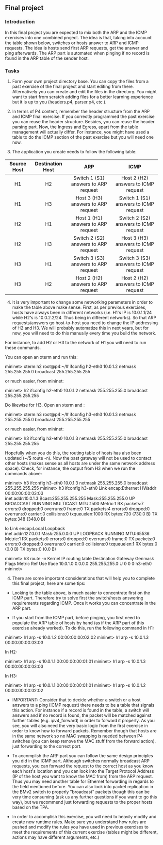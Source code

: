 
## Final project

### Introduction

In this final project you are expected to mix both the ARP and the ICMP exercises into one combined project. The idea is that, taking into account the table shown below, switches or hosts answer to ARP and ICMP requests. The idea is hosts send first ARP requests, get the answer and ping afterwards. The ARP part is automated when pinging if no record is found in the ARP table of the sender host.


### Tasks

1) Form your own project directory base. You can copy the files from a past exercise of the final project and start editing from there. Alternatively you can create and edit the files in the directory. You might want to start from scratch adding files for a better learning experience but it is up to you (headers.p4, parser.p4, etc.).

2) In terms of P4 content, remember the header structure from the ARP and ICMP final exercise. If you correctly programmed the past exercise you can reuse the header structure. Besides, you can reuse the header parsing part. Now, the Ingress and Egress, apart from the table management will actually differ. For instance, you might have used a table to do the ICMP section of the past exercise but you will need one now. 

3) The application you create needs to follow the following table.

| Source Host | Destination Host |                  ARP                 |                  ICMP                 |
|:-----------:|:----------------:|:------------------------------------:|:-------------------------------------:|
|      H1     |        H2        | Switch 1 (S1) answers to ARP request |  Host 2 (H2) answers to ICMP request  |
|      H1     |        H3        |  Host 3 (H3) answers to ARP request  | Switch 1 (S1) answers to ICMP request |
|      H2     |        H1        |  Host 1 (H1) answers to ARP request  | Switch 2 (S2) answers to ICMP request |
|      H2     |        H3        | Switch 2 (S2) answers to ARP request |  Host 3 (H3) answers to ICMP request  |
|      H3     |        H1        | Switch 3 (S3) answers to ARP request | Switch 3 (S3) answers to ICMP request |
|      H3     |        H2        |  Host 2 (H2) answers to ARP request  |  Host 2 (H2) answers to ICMP request  |


4) It is very important to change some networking parameters in order to make the table above make sense. First, as per previous exercises, hosts have always been in different networks (i.e. H1's IP is 10.0.1.1/24 while H2's is 10.0.2.2/24. Thus being in different networks). So that ARP requests/answers go host-to-host you need to change the IP addressing of H2 and H3. We will probably automatize this in next years, but for now, you will need to do this manually every time you build the network.

For instance, to add H2 or H3 to the network of H1 you will need to run these commands.

You can open an xterm and run this:

mininet> xterm h2
root@p4:~/# ifconfig h2-eth0 10.0.1.2 netmask 255.255.255.0 broadcast 255.255.255.255

or much easier, from mininet:

mininet> h2 ifconfig h2-eth0 10.0.1.2 netmask 255.255.255.0 broadcast 255.255.255.255

Do likewise for H3. Open an xterm and :

mininet> xterm h3
root@p4:~/# ifconfig h3-eth0 10.0.1.3 netmask 255.255.255.0 broadcast 255.255.255.255

or much easier, from mininet:

mininet> h3 ifconfig h3-eth0 10.0.1.3 netmask 255.255.255.0 broadcast 255.255.255.255


Hopefully when you do this, the routing table of hosts has also been updated (~/$ route -n). Now the past gateway will not be used to contact other hosts (makes sense as all hosts are under the same network address space). Check, for instance, the output from H3 when we run the commands above:

mininet> h3 ifconfig h3-eth0 10.0.1.3 netmask 255.255.255.0 broadcast 255.255.255.255
mininet> h3 ifconfig
h3-eth0   Link encap:Ethernet  HWaddr 00:00:00:00:03:03  
          inet addr:10.0.1.3  Bcast:255.255.255.255  Mask:255.255.255.0
          UP BROADCAST RUNNING MULTICAST  MTU:1500  Metric:1
          RX packets:7 errors:0 dropped:0 overruns:0 frame:0
          TX packets:4 errors:0 dropped:0 overruns:0 carrier:0
          collisions:0 txqueuelen:1000
          RX bytes:730 (730.0 B)  TX bytes:348 (348.0 B)

lo        Link encap:Local Loopback  
          inet addr:127.0.0.1  Mask:255.0.0.0
          UP LOOPBACK RUNNING  MTU:65536  Metric:1
          RX packets:0 errors:0 dropped:0 overruns:0 frame:0
          TX packets:0 errors:0 dropped:0 overruns:0 carrier:0
          collisions:0 txqueuelen:1
          RX bytes:0 (0.0 B)  TX bytes:0 (0.0 B)

mininet> h3 route -n
Kernel IP routing table
Destination     Gateway         Genmask         Flags Metric Ref    Use Iface
10.0.1.0        0.0.0.0         255.255.255.0   U     0      0        0 h3-eth0
mininet>


4) There are some important considerations that will help you to complete this final project, here are some tips:

- Looking to the table above, is much easier to concentrate first on the ICMP part. Therefore try to solve first the switch/hosts answering requirements regarding ICMP. Once it works you can concentrate in the ARP part.

- If you start from the ICMP part, before pinging, you first need to populate the ARP table of hosts by hand (as if the ARP part of this exercise already worked). To do this, run the following command in H1:

mininet> h1 arp -s 10.0.1.2 00:00:00:00:02:02
mininet> h1 arp -s 10.0.1.3 00:00:00:00:03:03

In H2:

mininet> h1 arp -s 10.0.1.1 00:00:00:00:01:01
mininet> h1 arp -s 10.0.1.3 00:00:00:00:03:03

In H3:

mininet> h1 arp -s 10.0.1.1 00:00:00:00:01:01
mininet> h1 arp -s 10.0.1.2 00:00:00:00:02:02



- IMPORTANT: Consider that to decide whether a switch or a host answers to a ping (ICMP request) there needs to be a table that signals this action. For instance if a record is found in the table, a switch will answers and if no record is found, the packet will be matched against further tables (e.g. ipv4_forward) in order to forward it properly. As you see, you will also need the very basic logic from the first exercise in order to know how to forward packets. Remember though that hosts are in the same network so no MAC swapping is needed between P4 switches (you can keep remove the MAC stuff from the forward action), just forwarding to the correct port.

- To accomplish the ARP part you can follow the same design principles you did in the ICMP part. Although switches normally broadcast ARP requests, you can forward the request to the correct host as you know each host's location and you can look into the Target Protocol Address (IP of the host you want to know the MAC from) from the ARP request. Thus you may need another table for Ethernet forwarding in regards to the field mentioned before. You can also look into packet replication in the BMv2 switch to properly "broadcast" packets though this can be very time consuming (ask us any further questions if you want to go this way), but we recommend just forwarding requests to the proper hosts based on the TPA.

- In order to accomplish this exercise, you will need to heavily modify and create new runtime rules. Make sure you understand how rules are pushed and modify the rules you have used in previous exercises to meet the requirements of this current exercise (tables might be different, actions may have different arguments, etc.)
